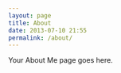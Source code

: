 ```yaml
---
layout: page
title: About
date: 2013-07-10 21:55
permalink: /about/
---
```


Your About Me page goes here.
